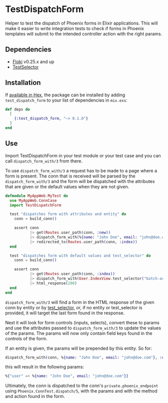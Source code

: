 # TestDispatchForm

Helper to test the dispatch of Phoenix forms in Elixir applications. This will
make it easier to write integration tests to check if forms in Phoenix templates
will submit to the intended controller action with the right params.

## Dependencies

- [Floki](https://github.com/philss/floki) v0.25.x and up
- [TestSelector](https://github.com/DefactoSoftware/test_selector)

## Installation

If [available in Hex](https://hex.pm/docs/publish), the package can be installed
by adding `test_dispatch_form` to your list of dependencies in `mix.exs`:

```elixir
def deps do
  [
    {:test_dispatch_form, "~> 0.1.0"}
  ]
end
```

## Use

Import TestDispatchForm in your test module or your test case and you can call
`dispatch_form_with/3` from there.

To use `dispatch_form_with/3` a request has to be made to a page where a form is
present. The conn that is received will be parsed by the `dispatch_form_with/3`
and the form will be dispatched with the attributes that are given or the
default values when they are not given.

```elixir
defmodule MyAppWeb.MyTest do
  use MyAppWeb.ConnCase
  import TestDispatchForm

  test "dispatches form with attributes and entity" do
    conn = build_conn()

    assert conn
           |> get(Routes.user_path(conn, :new))
           |> dispatch_form_with(%{name: "John Doe", email: "john@doe.com"}, :user)
           |> redirected_to(Routes.user_path(conn, :index))
  end

  test "dispatches form with default values and test_selector" do
    conn = build_conn()

    assert conn
           |> get(Routes.user_path(conn, :index))
           |> dispatch_form_with(User.IndexView.test_selector("batch-action"))
           |> html_response(200)
  end
end
```

`dispatch_form_with/3` will find a form in the HTML response of the given conn by
entity or by [test_selector](https://github.com/DefactoSoftware/test_selector),
or, if no entity or test_selector is provided, it will target the last form found
in the response.

Next it will look for form controls (inputs, selects), convert these to params
and use the attributes passed to `dispatch_form_with/3` to update the values of
the params. The params will now only contain field keys found in the controls of
the form.

If an entity is given, the params will be prepended by this entity. So for:

```elixir
dispatch_form_with(conn, %{name: "John Doe", email: "john@doe.com"}, :user)
```

this will result in the following params:

```elixir
%{"user" => %{name: "John Doe", email: "john@doe.com"}}
```

Ultimately, the conn is dispatched to the conn's `private.phoenix_endpoint`
using `Phoenix.ConnTest.dispatch/5`, with the params and with the method and
action found in the form.
